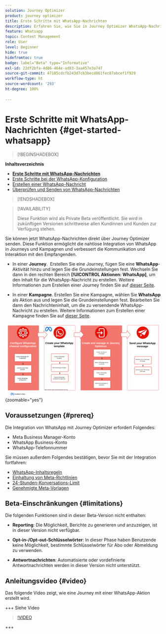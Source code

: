 ```yaml
---
solution: Journey Optimizer
product: journey optimizer
title: Erste Schritte mit WhatsApp-Nachrichten
description: Erfahren Sie, wie Sie in Journey Optimizer WhatsApp-Nachrichten erstellen und versenden
feature: Whatsapp
topic: Content Management
role: User
level: Beginner
hide: true
hidefromtoc: true
badge: label="Beta" type="Informative"
exl-id: 22df2bfa-4d86-464e-ad83-3aa457e3a747
source-git-commit: 47185cdcfb243d7cb3becd861fec87abcef1f929
workflow-type: ht
source-wordcount: '293'
ht-degree: 100%

---
```


# Erste Schritte mit WhatsApp-Nachrichten {#get-started-whatsapp}

>[!BEGINSHADEBOX]

**Inhaltsverzeichnis**

* **[Erste Schritte mit WhatsApp-Nachrichten](get-started-whatsapp.md)**
* [Erste Schritte bei der WhatsApp-Konfiguration](whatsapp-configuration.md)
* [Erstellen einer WhatsApp-Nachricht](create-whatsapp.md)
* [Überprüfen und Senden von WhatsApp-Nachrichten](send-whatsapp.md)

>[!ENDSHADEBOX]

>[!AVAILABILITY]
>
>Diese Funktion wird als Private Beta veröffentlicht. Sie wird in zukünftigen Versionen schrittweise allen Kundinnen und Kunden zur Verfügung stehen.

Sie können jetzt WhatsApp-Nachrichten direkt über Journey Optimizer senden. Diese Funktion ermöglicht die nahtlose Integration von WhatsApp in Journeys und Kampagnen und verbessert die Kommunikation und Interaktion mit den Empfangenden.

* In einer **Journey**.  Erstellen Sie eine Journey, fügen Sie eine **WhatsApp**-Aktivität hinzu und legen Sie die Grundeinstellungen fest. Wechseln Sie dann in den rechten Bereich **[!UICONTROL Aktionen: WhatsApp]**, um den Inhalt für die WhatsApp-Nachricht zu erstellen. Weitere Informationen zum Erstellen einer Journey finden Sie auf [dieser Seite](../building-journeys/journey-gs.md).

* In einer **Kampagne**. Erstellen Sie eine Kampagne, wählen Sie **WhatsApp** als Aktion aus und legen Sie die Grundeinstellungen fest. Bearbeiten Sie dann den Nachrichteninhalt, um die zu versendende WhatsApp-Nachricht zu erstellen. Weitere Informationen zum Erstellen einer Kampagne finden Sie auf [dieser Seite](../campaigns/create-campaign.md#configure).

![](assets/do-not-localize/whatsapp-beta.png){zoomable="yes"}

## Voraussetzungen {#prereq}

Die Integration von WhatsApp mit Journey Optimizer erfordert Folgendes:

* Meta Business Manager-Konto
* WhatsApp Business-Konto
* WhatsApp-Telefonnummer

Sie müssen außerdem Folgendes bestätigen, bevor Sie mit der Integration fortfahren:

* [WhatsApp-Inhaltsregeln](https://www.whatsapp.com/legal/messaging-guidelines)
* [Einhaltung von Meta-Richtlinien](https://www.whatsapp.com/legal)
* [24-Stunden-Konversations-Limit](https://developers.facebook.com/docs/whatsapp/messaging-limits/)
* [Genehmigte Meta-Vorlagen](https://developers.facebook.com/docs/whatsapp/message-templates/guidelines/)

## Beta-Einschränkungen {#limitations}

Die folgenden Funktionen sind in dieser Beta-Version nicht enthalten:

* **Reporting**: Die Möglichkeit, Berichte zu generieren und anzuzeigen, ist in dieser Version nicht verfügbar.

* **Opt-in-/Opt-out-Schlüsselwörter**: In dieser Phase haben Benutzende keine Möglichkeit, bestimmte Schlüsselwörter für Abo oder Abmeldung zu verwenden.

* **Antwortnachrichten**: Automatisierte oder vordefinierte Antwortnachrichten werden in dieser Version nicht unterstützt.

## Anleitungsvideo {#video}


Das folgende Video zeigt, wie eine Journey mit einer WhatsApp-Aktion erstellt wird.

+++ Siehe Video

>[!VIDEO](https://video.tv.adobe.com/v/3451621?learn=on)

+++
